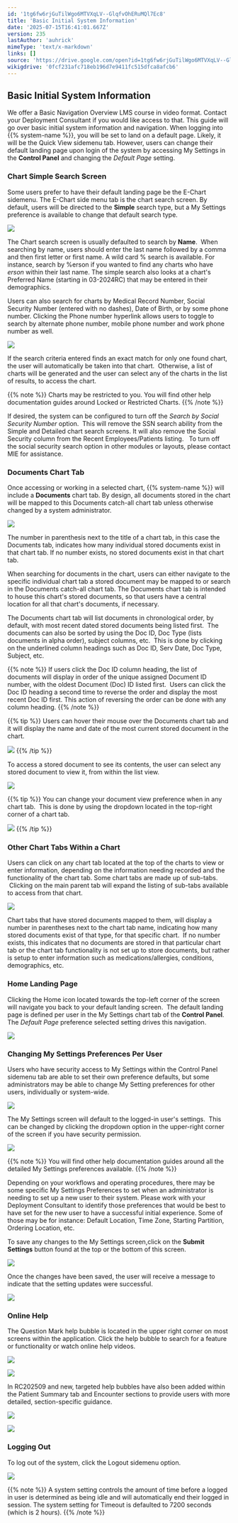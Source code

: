 ```yaml
---
id: '1tg6fw6rjGuTilWgo6MTVXqLV--GlqfvOhERuMQl7Ec8'
title: 'Basic Initial System Information'
date: '2025-07-15T16:41:01.667Z'
version: 235
lastAuthor: 'auhrick'
mimeType: 'text/x-markdown'
links: []
source: 'https://drive.google.com/open?id=1tg6fw6rjGuTilWgo6MTVXqLV--GlqfvOhERuMQl7Ec8'
wikigdrive: '0fcf231afc718eb196d7e9411fc515dfca8afcb6'
---
```

## Basic Initial System Information

We offer a Basic Navigation Overview LMS course in video format. Contact your Deployment Consultant if you would like access to that.  This guide will go over basic initial system information and navigation.  When logging into {{% system-name %}}, you will be set to land on a default page.  Likely, it will be the Quick View sidemenu tab.  However, users can change their default landing page upon login of the system by accessing My Settings in the **Control Panel** and changing the *Default Page* setting.

### Chart Simple Search Screen

Some users prefer to have their default landing page be the E-Chart sidemenu. The E-Chart side menu tab is the chart search screen. By default, users will be directed to the **Simple** search type, but a My Settings preference is available to change that default search type.

![](../basic-initial-system-information.assets/e747f5596bbde46aff2c4cd2aa89c990.png)

The Chart search screen is usually defaulted to search by **Name**.  When searching by name, users should enter the last name followed by a comma and then first letter or first name.  A wild card % search is available.  For instance, search by %erson if you wanted to find any charts who have *erson* within their last name.  The simple search also looks at a chart's Preferred Name (starting in 03-2024RC) that may be entered in their demographics.

Users can also search for charts by Medical Record Number, Social Security Number (entered with no dashes), Date of Birth, or by some phone number. Clicking the Phone number hyperlink allows users to toggle to search by alternate phone number, mobile phone number and work phone number as well.

![](../basic-initial-system-information.assets/3bc11841142b10626a60637a416fefb8.png)

If the search criteria entered finds an exact match for only one found chart, the user will automatically be taken into that chart.  Otherwise, a list of charts will be generated and the user can select any of the charts in the list of results, to access the chart.

{{% note %}}
Charts may be restricted to you.  You will find other help documentation guides around Locked or Restricted Charts.
{{% /note %}}

If desired, the system can be configured to turn off the *Search by Social Security Number* option.  This will remove the SSN search ability from the Simple and Detailed chart search screens. It will also remove the Social Security column from the Recent Employees/Patients listing.   To turn off the social security search option in other modules or layouts, please contact MIE for assistance.

### Documents Chart Tab

Once accessing or working in a selected chart, {{% system-name %}} will include a **Documents** chart tab. By design, all documents stored in the chart will be mapped to this Documents catch-all chart tab unless otherwise changed by a system administrator.

![](../basic-initial-system-information.assets/0cbfc48bd93b553132951fc02b4f022e.png)

The number in parenthesis next to the title of a chart tab, in this case the Documents tab, indicates how many individual stored documents exist in that chart tab. If no number exists, no stored documents exist in that chart tab.

When searching for documents in the chart, users can either navigate to the specific individual chart tab a stored document may be mapped to or search in the Documents catch-all chart tab.  The Documents chart tab is intended to house this chart's stored documents, so that users have a central location for all that chart's documents, if necessary.

The Documents chart tab will list documents in chronological order, by default, with most recent dated stored documents being listed first.  The documents can also be sorted by using the Doc ID, Doc Type (lists documents in alpha order), subject columns, etc.  This is done by clicking on the underlined column headings such as Doc ID, Serv Date, Doc Type, Subject, etc.

{{% note %}}
If users click the Doc ID column heading, the list of documents will display in order of the unique assigned Document ID number, with the oldest Document (Doc) ID listed first.  Users can click the Doc ID heading a second time to reverse the order and display the most recent Doc ID first. This action of reversing the order can be done with any column heading.
{{% /note %}}

{{% tip %}}
Users can hover their mouse over the Documents chart tab and it will display the name and date of the most current stored document in the chart.

![](../basic-initial-system-information.assets/e4c9ef20c7e8ebee89c736a1d8bf3f6e.png)
{{% /tip %}}

To access a stored document to see its contents, the user can select any stored document to view it, from within the list view.

![](../basic-initial-system-information.assets/3756481c08b700a6d79206763c345f72.png)

{{% tip %}}
You can change your document view preference when in any chart tab.  This is done by using the dropdown located in the top-right corner of a chart tab.

![](../basic-initial-system-information.assets/24190731570854b8b6390eb565551ae3.png)
{{% /tip %}}

### Other Chart Tabs Within a Chart

Users can click on any chart tab located at the top of the charts to view or enter information, depending on the information needing recorded and the functionality of the chart tab. Some chart tabs are made up of sub-tabs.  Clicking on the main parent tab will expand the listing of sub-tabs available to access from that chart.

![](../basic-initial-system-information.assets/190e8bfb82c054ebe78a571e5f655ba6.png)

Chart tabs that have stored documents mapped to them, will display a number in parentheses next to the chart tab name, indicating how many stored documents exist of that type, for that specific chart.  If no number exists, this indicates that no documents are stored in that particular chart tab or the chart tab functionality is not set up to store documents, but rather is setup to enter information such as medications/allergies, conditions, demographics, etc.

### Home Landing Page

Clicking the Home icon located towards the top-left corner of the screen will navigate you back to your default landing screen.  The default landing page is defined per user in the My Settings chart tab of the **Control Panel**. The *Default Page* preference selected setting drives this navigation.

![](../basic-initial-system-information.assets/d4fa053c533556a7d810c68ca4c59812.png)

### Changing My Settings Preferences Per User

Users who have security access to My Settings within the Control Panel sidemenu tab are able to set their own preference defaults, but some administrators may be able to change My Setting preferences for other users, individually or system-wide.

![](../basic-initial-system-information.assets/dda2ae4d2e42744aa0c87b5eb415f0ab.png)

The My Settings screen will default to the logged-in user's settings.  This can be changed by clicking the dropdown option in the upper-right corner of the screen if you have security permission.

![](../basic-initial-system-information.assets/920e1dd47fa0312c1929f0d6b761994f.png)

{{% note %}}
You will find other help documentation guides around all the detailed My Settings preferences available.
{{% /note %}}

Depending on your workflows and operating procedures, there may be some specific My Settings Preferences to set when an administrator is needing to set up a new user to their system.  Please work with your Deployment Consultant to identify those preferences that would be best to have set for the new user to have a successful initial experience.  Some of those may be for instance: Default Location, Time Zone, Starting Partition, Ordering Location, etc.

To save any changes to the My Settings screen,click on the **Submit Settings** button found at the top or the bottom of this screen.

![](../basic-initial-system-information.assets/0214791ff9ad0037c9c9024444dd2f76.png)

Once the changes have been saved, the user will receive a message to indicate that the setting updates were successful.

![](../basic-initial-system-information.assets/be3353ba04cfa6eb9d9462af8fb9658c.png)

### Online Help

The Question Mark help bubble is located in the upper right corner on most screens within the application. Click the help bubble to search for a feature or functionality or watch online help videos.

![](../basic-initial-system-information.assets/6b0834a8cc85d0eb9f09cfd544b16da9.png)

![](../basic-initial-system-information.assets/ec59a403630c809fa2c4aa830755dda5.png)

In RC202509 and new, targeted help bubbles have also been added within the Patient Summary tab and Encounter sections to provide users with more detailed, section-specific guidance.

![](../basic-initial-system-information.assets/6e45d21da4c1ccc86185c2272e476fab.png)

![](../basic-initial-system-information.assets/a056fed4ea65348913cd7179b8e60977.png)

### Logging Out

To log out of the system, click the Logout sidemenu option.

![](../basic-initial-system-information.assets/32a0061c3ae80b276b91694780283f32.png)

{{% note %}}
A system setting controls the amount of time before a logged in user is determined as being idle and will automatically end their logged in session.  The system setting for Timeout is defaulted to 7200 seconds (which is 2 hours).
{{% /note %}}
